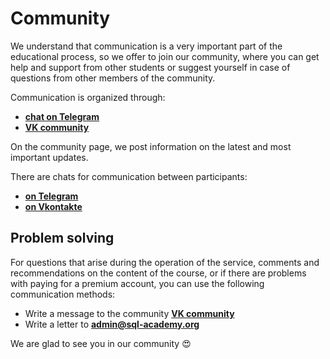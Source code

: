 # Community

We understand that communication is a very important part of the educational process, so we offer to join our community, where
you can get help and support from other students or suggest yourself in case of questions from other members of the community.

Communication is organized through:

-   **<a href="https://t.me/sqlacademyorg/21" target="_blank">chat on Telegram</a>**
-   **<a href="https://vk.com/sqlacademy" target="_blank">VK community</a>**

On the community page, we post information on the latest and most important updates.

There are chats for communication between participants:

-   **<a href="https://t.me/sqlacademyorg/21" target="_blank">on Telegram</a>**
-   **<a href="https://vk.me/join/y/IAK_wStur/l1LcaoxiT/0CTPpktaD/WJM=" target="_blank">on Vkontakte</a>**

## Problem solving

For questions that arise during the operation of the service, comments and recommendations on the content of the course, or if there are problems with paying for a premium account, you can use
the following communication methods:

- Write a message to the community
  **<a href="https://vk.com/sqlacademy" target="_blank"> VK community</a>**
- Write a letter to
  **[admin@sql-academy.org](mailto:admin@sql-academy.org)**

We are glad to see you in our community 😍
